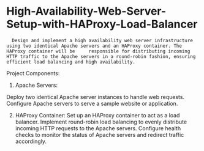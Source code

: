 # High-Availability-Web-Server-Setup-with-HAProxy-Load-Balancer

      Design and implement a high availability web server infrastructure using two identical Apache servers and an HAProxy container. The HAProxy container will be     responsible for distributing incoming HTTP traffic to the Apache servers in a round-robin fashion, ensuring efficient load balancing and high availability.


Project Components:

  1) Apache Servers:
  
  Deploy two identical Apache server instances to handle web requests.
  Configure Apache servers to serve a sample website or application.
  
  2) HAProxy Container:
  Set up an HAProxy container to act as a load balancer.
  Implement round-robin load balancing to evenly distribute incoming HTTP requests to the Apache servers.
  Configure health checks to monitor the status of Apache servers and redirect traffic accordingly.

